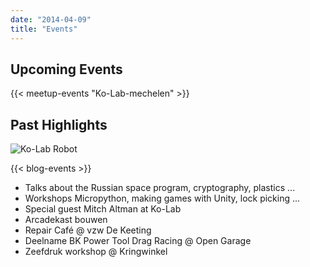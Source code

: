 ```yaml
---
date: "2014-04-09"
title: "Events"
---
```


## Upcoming Events

{{< meetup-events "Ko-Lab-mechelen" >}}

## Past Highlights

![Ko-Lab Robot](../images/ko-lab-robot-transparant-768x1024.png#floatright)

{{< blog-events >}}

- Talks about the Russian space program, cryptography, plastics ...
- Workshops Micropython, making games with Unity, lock picking ...
- Special guest Mitch Altman at Ko-Lab
- Arcadekast bouwen
- Repair Café @ vzw De Keeting
- Deelname BK Power Tool Drag Racing @ Open Garage
- Zeefdruk workshop @ Kringwinkel
<br/>